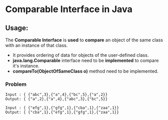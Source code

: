 # Comparable Interface in Java

## Usage:
The **Comparable Interface** is **used** to **compare** an object of the same class with an instance of that class.
* It provides ordering of data for objects of the user-defined class.
* **java.lang.Comparable** interface need to be **implemented** to compare it's instance.
* **compareTo(ObjectOfSameClass o)** method need to be implemented.

### Problem
    Input : { {"abc",3},{"a",4},{"bc",5},{"a",2}}
    Output: { {"a",2},{"a",4},{"abc",3},{"bc",5}}

    Input : { {"efg",1},{"gfg",1},{"cba",1},{"zaa",1}}
    Output: { {"cba",1},{"efg",1},{"gfg",1},{"zaa",1}}
